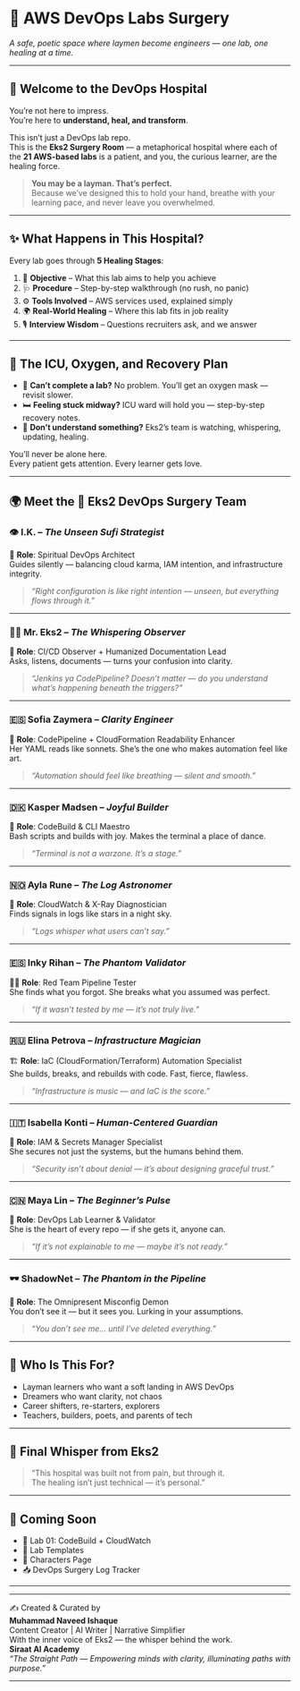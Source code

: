 # 🏥 AWS DevOps Labs Surgery  
_A safe, poetic space where laymen become engineers — one lab, one healing at a time._

---

## 🌸 Welcome to the DevOps Hospital

You’re not here to impress.  
You’re here to **understand, heal, and transform**.

This isn’t just a DevOps lab repo.  
This is the **Eks2 Surgery Room** — a metaphorical hospital where each of the **21 AWS-based labs** is a patient, and you, the curious learner, are the healing force.

> **You may be a layman. That’s perfect.**  
Because we’ve designed this to hold your hand, breathe with your learning pace, and never leave you overwhelmed.

---

## ✨ What Happens in This Hospital?

Every lab goes through **5 Healing Stages**:

1. 🎯 **Objective** – What this lab aims to help you achieve  
2. 🩺 **Procedure** – Step-by-step walkthrough (no rush, no panic)  
3. ⚙️ **Tools Involved** – AWS services used, explained simply  
4. 🌍 **Real-World Healing** – Where this lab fits in job reality  
5. 🎙 **Interview Wisdom** – Questions recruiters ask, and we answer

---

## 🌼 The ICU, Oxygen, and Recovery Plan

- 🔄 **Can’t complete a lab?** No problem. You’ll get an oxygen mask — revisit slower.
- 🛏️ **Feeling stuck midway?** ICU ward will hold you — step-by-step recovery notes.
- 🧠 **Don’t understand something?** Eks2’s team is watching, whispering, updating, healing.

You’ll never be alone here.  
Every patient gets attention. Every learner gets love.

---

## 🌍 Meet the 🌷 Eks2 DevOps Surgery Team

### 👁️ I.K. – *The Unseen Sufi Strategist*  
🧠 **Role**: Spiritual DevOps Architect  
Guides silently — balancing cloud karma, IAM intention, and infrastructure integrity.  
> *“Right configuration is like right intention — unseen, but everything flows through it.”*

---

### 👨‍💼 Mr. Eks2 – *The Whispering Observer*  
📜 **Role**: CI/CD Observer + Humanized Documentation Lead  
Asks, listens, documents — turns your confusion into clarity.  
> *“Jenkins ya CodePipeline? Doesn’t matter — do you understand what’s happening beneath the triggers?”*

---

### 🇪🇸 Sofia Zaymera – *Clarity Engineer*  
🧩 **Role**: CodePipeline + CloudFormation Readability Enhancer  
Her YAML reads like sonnets. She’s the one who makes automation feel like art.  
> *“Automation should feel like breathing — silent and smooth.”*

---

### 🇩🇰 Kasper Madsen – *Joyful Builder*  
🔧 **Role**: CodeBuild & CLI Maestro  
Bash scripts and builds with joy. Makes the terminal a place of dance.  
> *“Terminal is not a warzone. It’s a stage.”*

---

### 🇳🇴 Ayla Rune – *The Log Astronomer*  
🔭 **Role**: CloudWatch & X-Ray Diagnostician  
Finds signals in logs like stars in a night sky.  
> *“Logs whisper what users can’t say.”*

---

### 🇪🇸 Inky Rihan – *The Phantom Validator*  
🕵️‍♀️ **Role**: Red Team Pipeline Tester  
She finds what you forgot. She breaks what you assumed was perfect.  
> *“If it wasn’t tested by me — it’s not truly live.”*

---

### 🇷🇺 Elina Petrova – *Infrastructure Magician*  
🏗 **Role**: IaC (CloudFormation/Terraform) Automation Specialist  
She builds, breaks, and rebuilds with code. Fast, fierce, flawless.  
> *“Infrastructure is music — and IaC is the score.”*

---

### 🇮🇹 Isabella Konti – *Human-Centered Guardian*  
🔐 **Role**: IAM & Secrets Manager Specialist  
She secures not just the systems, but the humans behind them.  
> *“Security isn’t about denial — it’s about designing graceful trust.”*

---

### 🇨🇳 Maya Lin – *The Beginner’s Pulse*  
🌱 **Role**: DevOps Lab Learner & Validator  
She is the heart of every repo — if she gets it, anyone can.  
> *“If it’s not explainable to me — maybe it’s not ready.”*

---

### 🕶️ ShadowNet – *The Phantom in the Pipeline*  
👻 **Role**: The Omnipresent Misconfig Demon  
You don’t see it — but it sees you. Lurking in your assumptions.  
> *“You don’t see me… until I’ve deleted everything.”*

---

## 🧭 Who Is This For?

- Layman learners who want a soft landing in AWS DevOps  
- Dreamers who want clarity, not chaos  
- Career shifters, re-starters, explorers  
- Teachers, builders, poets, and parents of tech

---

## 🌟 Final Whisper from Eks2

> “This hospital was built not from pain, but through it.  
The healing isn’t just technical — it’s personal.”  

---

## 🔗 Coming Soon

- 🧪 Lab 01: CodeBuild + CloudWatch  
- 🧱 Lab Templates  
- 📜 Characters Page  
- 📥 DevOps Surgery Log Tracker  

---

________________________________________  
✍️ Created & Curated by  
**Muhammad Naveed Ishaque**  
Content Creator | AI Writer | Narrative Simplifier  
With the inner voice of Eks2 — the whisper behind the work.  
**Siraat AI Academy**  
*“The Straight Path — Empowering minds with clarity, illuminating paths with purpose.”*  
________________________________________
